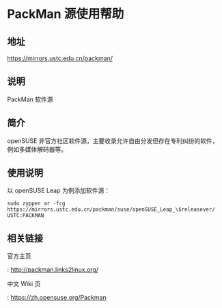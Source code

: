 # PackMan 源使用帮助

## 地址

<https://mirrors.ustc.edu.cn/packman/>

## 说明

PackMan 软件源

## 简介

openSUSE 非官方社区软件源，主要收录允许自由分发但存在专利纠纷的软件，
例如多媒体解码器等。

## 使用说明

以 openSUSE Leap 为例添加软件源：

    sudo zypper ar -fcg https://mirrors.ustc.edu.cn/packman/suse/openSUSE_Leap_\$releasever/ USTC:PACKMAN

## 相关链接

官方主页

:   <http://packman.links2linux.org/>

中文 Wiki 页

:   <https://zh.opensuse.org/Packman>
